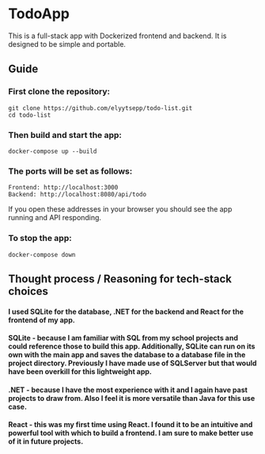 # TodoApp

This is a full-stack app with Dockerized frontend and backend.
It is designed to be simple and portable.


## Guide
### First clone the repository:
	git clone https://github.com/elyytsepp/todo-list.git
	cd todo-list

### Then build and start the app:
	docker-compose up --build

### The ports will be set as follows:
	Frontend: http://localhost:3000
	Backend: http://localhost:8080/api/todo
 If you open these addresses in your browser you should see the app running and API responding.

### To stop the app:
	docker-compose down

## Thought process / Reasoning for tech-stack choices
#### I used SQLite for the database, .NET for the backend and React for the frontend of my app.
#### SQLite - because I am familiar with SQL from my school projects and could reference those to build this app. Additionally, SQLite can run on its own with the main app and saves the database to a database file in the project directory. Previously I have made use of SQLServer but that would have been overkill for this lightweight app.
#### .NET - because I have the most experience with it and I again have past projects to draw from. Also I feel it is more versatile than Java for this use case.
#### React - this was my first time using React. I found it to be an intuitive and powerful tool with which to build a frontend. I am sure to make better use of it in future projects.
